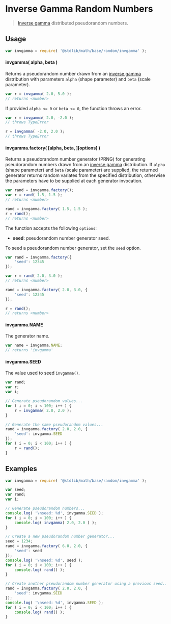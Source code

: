 # Inverse Gamma Random Numbers

> [Inverse gamma][inverse-gamma] distributed pseudorandom numbers.


<!-- <usage> -->

## Usage

``` javascript
var invgamma = require( '@stdlib/math/base/random/invgamma' );
```

#### invgamma( alpha, beta )

Returns a pseudorandom number drawn from an [inverse gamma][inverse-gamma] distribution with parameters `alpha` (shape parameter) and `beta` (scale parameter).

``` javascript
var r = invgamma( 2.0, 5.0 );
// returns <number>
```

If provided `alpha <= 0` or `beta <= 0`, the function throws an error.

``` javascript
var r = invgamma( 2.0, -2.0 );
// throws TypeError

r = invgamma( -2.0, 2.0 );
// throws TypeError
```

#### invgamma.factory( \[alpha, beta, \]\[options\] )

Returns a pseudorandom number generator (PRNG) for generating pseudorandom numbers drawn from an [inverse gamma][inverse-gamma] distribution. If `alpha` (shape parameter) and `beta` (scale parameter) are supplied, the returned generator returns random variates from the specified distribution, otherwise the parameters have to be supplied at each generator invocation.

``` javascript
var rand = invgamma.factory();
var r = rand( 1.5, 1.5 );
// returns <number>

rand = invgamma.factory( 1.5, 1.5 );
r = rand();
// returns <number>
```

The function accepts the following `options`:

* __seed__: pseudorandom number generator seed.

To seed a pseudorandom number generator, set the `seed` option.

``` javascript
var rand = invgamma.factory({
    'seed': 12345
});

var r = rand( 2.0, 3.0 );
// returns <number>

rand = invgamma.factory( 2.0, 3.0, {
    'seed': 12345
});

r = rand();
// returns <number>
```

#### invgamma.NAME

The generator name.

``` javascript
var name = invgamma.NAME;
// returns 'invgamma'
```

#### invgamma.SEED

The value used to seed `invgamma()`.

``` javascript
var rand;
var r;
var i;

// Generate pseudorandom values...
for ( i = 0; i < 100; i++ ) {
    r = invgamma( 2.0, 2.0 );
}

// Generate the same pseudorandom values...
rand = invgamma.factory( 2.0, 2.0, {
    'seed': invgamma.SEED
});
for ( i = 0; i < 100; i++ ) {
    r = rand();
}
```

<!-- </usage> -->

<!-- <examples> -->

## Examples

``` javascript
var invgamma = require( '@stdlib/math/base/random/invgamma' );

var seed;
var rand;
var i;

// Generate pseudorandom numbers...
console.log( '\nseed: %d', invgamma.SEED );
for ( i = 0; i < 100; i++ ) {
    console.log( invgamma( 2.0, 2.0 ) );
}

// Create a new pseudorandom number generator...
seed = 1234;
rand = invgamma.factory( 6.0, 2.0, {
    'seed': seed
});
console.log( '\nseed: %d', seed );
for ( i = 0; i < 100; i++ ) {
    console.log( rand() );
}

// Create another pseudorandom number generator using a previous seed...
rand = invgamma.factory( 2.0, 2.0, {
    'seed': invgamma.SEED
});
console.log( '\nseed: %d', invgamma.SEED );
for ( i = 0; i < 100; i++ ) {
    console.log( rand() );
}
```

<!-- </examples> -->


<!-- <links> -->

[inverse-gamma]: https://en.wikipedia.org/wiki/Inverse_gamma_distribution

<!-- </links> -->
